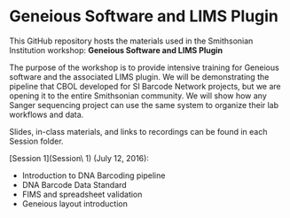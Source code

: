 # Geneious Software and LIMS Plugin
This GitHub repository hosts the materials used in the Smithsonian Institution workshop: **Geneious Software and LIMS Plugin**

The purpose of the workshop is to provide intensive training for Geneious software and the associated LIMS plugin. We will be demonstrating the pipeline that CBOL developed for SI Barcode Network projects, but we are opening it to the entire Smithsonian community. We will show how any Sanger sequencing project can use the same system to organize their lab workflows and data. 

Slides, in-class materials, and links to recordings can be found in each Session folder.

[Session 1](Session\ 1) (July 12, 2016):
* Introduction to DNA Barcoding pipeline
* DNA Barcode Data Standard
* FIMS and spreadsheet validation
* Geneious layout introduction
